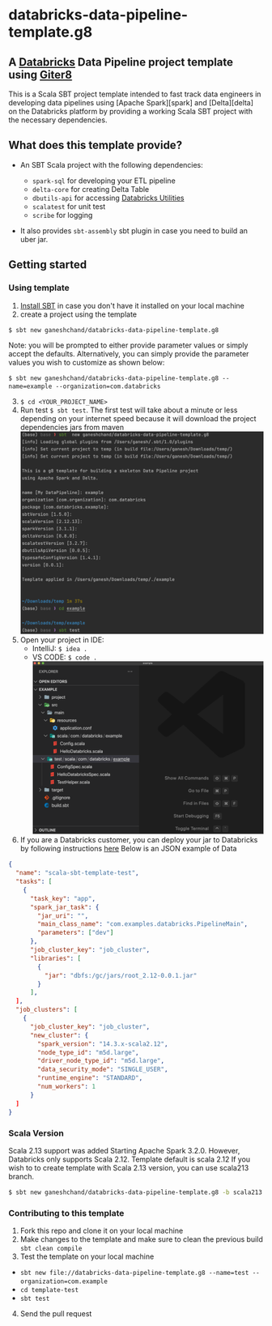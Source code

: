 # databricks-data-pipeline-template.g8 

## A [Databricks][databricks] Data Pipeline project template using [Giter8][g8]

This is a Scala SBT project template intended to fast track data engineers in developing data pipelines using [Apache Spark][spark] and [Delta][delta] on the Databricks platform by providing a working Scala SBT project with the necessary dependencies.

[g8]: http://www.foundweekends.org/giter8/
[sbt]: https://www.scala-sbt.org
[Scala]: https://wwww.scala-lang.org
[Apache Spark]: https://spark.apache.org/
[Delta Lake]: https://delta.io/
[Databricks]: https://databricks.com/
[install SBT]: https://www.scala-sbt.org/1.x/docs/Setup.html

## What does this template provide?

* An SBT Scala project with the following dependencies:

    * `spark-sql` for developing your ETL pipeline
    * `delta-core` for creating Delta Table
    * `dbutils-api` for accessing [Databricks Utilities](https://docs.databricks.com/dev-tools/databricks-utils.html#databricks-utilities)
    * `scalatest` for unit test
    * `scribe` for logging

* It also provides `sbt-assembly` sbt plugin in case you need to build an uber jar.

## Getting started

### Using template
1. [Install SBT](installSBT) in case you don't have it installed on your local machine
2. create a project using the template 
```bash
$ sbt new ganeshchand/databricks-data-pipeline-template.g8
```
   Note: you will be prompted to either provide parameter values or simply accept the defaults.
   Alternatively, you can simply provide the parameter values you wish to customize as shown below:
   ```
   $ sbt new ganeshchand/databricks-data-pipeline-template.g8 --name=example --organization=com.databricks
   ```

3. `$ cd <YOUR_PROJECT_NAME>`
4. Run test `$ sbt test`. The first test will take about a minute or less depending on your internet speed because it will download the project dependencies jars from maven
   ![](doc/images/create_template.png)
5. Open your project in IDE:
    * IntelliJ: `$ idea .`
     * VS CODE: `$ code .`
      ![](doc/images/vs_code.png)
6. If you are a Databricks customer, you can deploy your jar to Databricks by following instructions [here](https://docs.databricks.com/jobs.html#create-a-job)
Below is an JSON example of Data
```json
{
  "name": "scala-sbt-template-test",
  "tasks": [
    {
      "task_key": "app",
      "spark_jar_task": {
        "jar_uri": "",
        "main_class_name": "com.examples.databricks.PipelineMain",
        "parameters": ["dev"]
      },
      "job_cluster_key": "job_cluster",
      "libraries": [
        {
          "jar": "dbfs:/gc/jars/root_2.12-0.0.1.jar"
        }
      ],
  ],
  "job_clusters": [
    {
      "job_cluster_key": "job_cluster",
      "new_cluster": {
        "spark_version": "14.3.x-scala2.12",
        "node_type_id": "m5d.large",
        "driver_node_type_id": "m5d.large",
        "data_security_mode": "SINGLE_USER",
        "runtime_engine": "STANDARD",
        "num_workers": 1
      }
  ]
}
```
### Scala Version
Scala 2.13 support was added Starting Apache Spark 3.2.0. However, Databricks only supports Scala 2.12. 
Template default is scala 2.12
If you wish to to create template with Scala 2.13 version, you can use scala213 branch.  
```bash
$ sbt new ganeshchand/databricks-data-pipeline-template.g8 -b scala213
```

### Contributing to this template
1. Fork this repo and clone it on your local machine
2. Make changes to the template and make sure to clean the previous build `sbt clean compile`
3. Test the template on your local machine
  *  `sbt new file://databricks-data-pipeline-template.g8 --name=test --organization=com.example`
  * `cd template-test`
  * `sbt test`
4. Send the pull request